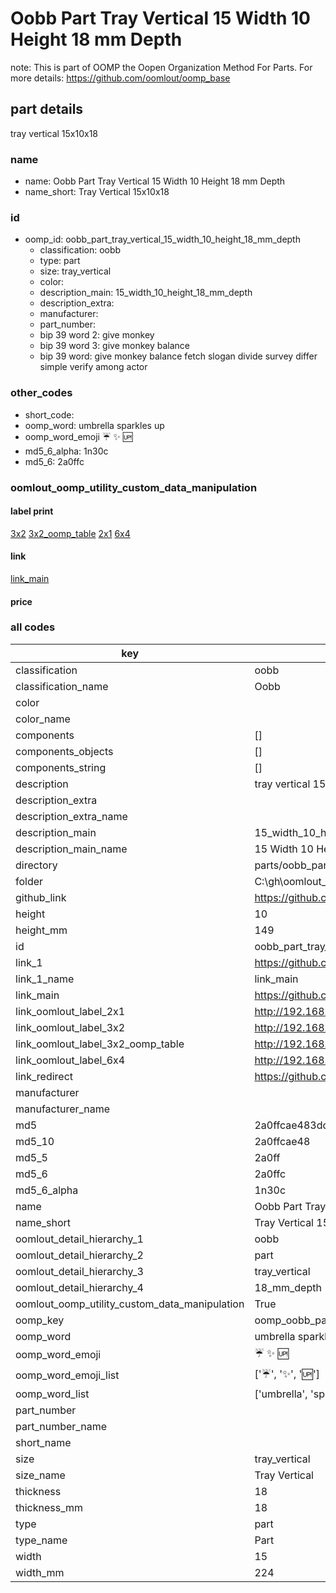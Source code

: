 # Oobb Part Tray Vertical 15 Width 10 Height 18 mm Depth  

note: This is part of OOMP the Oopen Organization Method For Parts. For more details: https://github.com/oomlout/oomp_base

##  part details
  



tray vertical 15x10x18



### name
* name: Oobb Part Tray Vertical 15 Width 10 Height 18 mm Depth
* name_short: Tray Vertical 15x10x18 
### id
* oomp_id: oobb_part_tray_vertical_15_width_10_height_18_mm_depth
  * classification: oobb
  * type: part
  * size: tray_vertical
  * color: 
  * description_main: 15_width_10_height_18_mm_depth
  * description_extra: 
  * manufacturer: 
  * part_number: 
  * bip 39 word 2: give monkey
  * bip 39 word 3: give monkey balance
  * bip 39 word: give monkey balance fetch slogan divide survey differ simple verify among actor

### other_codes
* short_code: 
* oomp_word: umbrella sparkles up
* oomp_word_emoji :umbrella: :sparkles: :up:
* md5_6_alpha: 1n30c
* md5_6: 2a0ffc






### oomlout_oomp_utility_custom_data_manipulation
#### label print
[3x2](http://192.168.1.245:1112/?label=oomp%201n30c)
[3x2_oomp_table](http://192.168.1.108:1112/?label=oomp%201n30c)
[2x1](http://192.168.1.242:1112/?label=oomp%201n30c)
[6x4](http://192.168.1.55:1112/?label=oomp%201n30c)    

#### link

[link_main](https://github.com/oomlout/oomlout_oobb_version_4_generated_parts/tree/main/navigation_oomp/oobb/part/tray_vertical/15_width_10_height_18_mm_depth/part)                              

#### price







### all codes 
| key | value |  
| --- | --- |  
| classification | oobb |  
| classification_name | Oobb |  
| color |  |  
| color_name |  |  
| components | [] |  
| components_objects | [] |  
| components_string | [] |  
| description | tray vertical 15x10x18 |  
| description_extra |  |  
| description_extra_name |  |  
| description_main | 15_width_10_height_18_mm_depth |  
| description_main_name | 15 Width 10 Height 18 mm Depth |  
| directory | parts/oobb_part_tray_vertical_15_width_10_height_18_mm_depth |  
| folder | C:\gh\oomlout_oobb_version_4_generated_parts\parts\oobb_part_tray_vertical_15_width_10_height_18_mm_depth |  
| github_link | https://github.com/oomlout/oomlout_oomp_part_src/tree/main/parts/oobb_part_tray_vertical_15_width_10_height_18_mm_depth |  
| height | 10 |  
| height_mm | 149 |  
| id | oobb_part_tray_vertical_15_width_10_height_18_mm_depth |  
| link_1 | https://github.com/oomlout/oomlout_oobb_version_4_generated_parts/tree/main/navigation_oomp/oobb/part/tray_vertical/15_width_10_height_18_mm_depth/part |  
| link_1_name | link_main |  
| link_main | https://github.com/oomlout/oomlout_oobb_version_4_generated_parts/tree/main/navigation_oomp/oobb/part/tray_vertical/15_width_10_height_18_mm_depth/part |  
| link_oomlout_label_2x1 | http://192.168.1.242:1112/?label=oomp%201n30c |  
| link_oomlout_label_3x2 | http://192.168.1.245:1112/?label=oomp%201n30c |  
| link_oomlout_label_3x2_oomp_table | http://192.168.1.108:1112/?label=oomp%201n30c |  
| link_oomlout_label_6x4 | http://192.168.1.55:1112/?label=oomp%201n30c |  
| link_redirect | https://github.com/oomlout/oomlout_oobb_version_4_generated_parts/tree/main/parts/oobb_tray_vertical_15_10_18 |  
| manufacturer |  |  
| manufacturer_name |  |  
| md5 | 2a0ffcae483ddb54ffe5f5542363cb13 |  
| md5_10 | 2a0ffcae48 |  
| md5_5 | 2a0ff |  
| md5_6 | 2a0ffc |  
| md5_6_alpha | 1n30c |  
| name | Oobb Part Tray Vertical 15 Width 10 Height 18 mm Depth |  
| name_short | Tray Vertical 15x10x18  |  
| oomlout_detail_hierarchy_1 | oobb |  
| oomlout_detail_hierarchy_2 | part |  
| oomlout_detail_hierarchy_3 | tray_vertical |  
| oomlout_detail_hierarchy_4 | 18_mm_depth |  
| oomlout_oomp_utility_custom_data_manipulation | True |  
| oomp_key | oomp_oobb_part_tray_vertical_15_width_10_height_18_mm_depth |  
| oomp_word | umbrella sparkles up |  
| oomp_word_emoji | :umbrella: :sparkles: :up: |  
| oomp_word_emoji_list | [':umbrella:', ':sparkles:', ':up:'] |  
| oomp_word_list | ['umbrella', 'sparkles', 'up'] |  
| part_number |  |  
| part_number_name |  |  
| short_name |  |  
| size | tray_vertical |  
| size_name | Tray Vertical |  
| thickness | 18 |  
| thickness_mm | 18 |  
| type | part |  
| type_name | Part |  
| width | 15 |  
| width_mm | 224 |  
